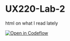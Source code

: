 # UX220-Lab-2
html on what I read lately

[![Open in Codeflow](https://developer.stackblitz.com/img/open_in_codeflow.svg)](https:///pr.new/rhildred/UX220-Lab-2)
